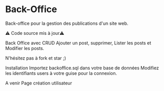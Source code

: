 # Back-Office
Back-office pour la gestion des publications d'un site web.

⚠️ Code source mis à jour⚠️

Back Office avec CRUD
Ajouter un post, supprimer, Lister les posts et Modifier les posts.

N'hésitez pas à fork et star ;)

Installation
Importez backoffice.sql dans votre base de données
Modifiez les identifiants users à votre guise pour la connexion.

A venir 
Page création utilisateur
